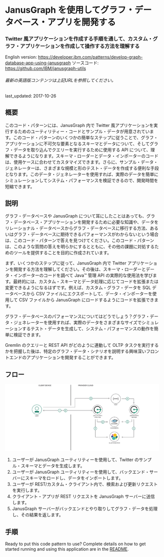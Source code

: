 # JanusGraph を使用してグラフ・データベース・アプリを開発する

### Twitter 風アプリケーションを作成する手順を通して、カスタム・グラフ・アプリケーションを作成して操作する方法を理解する

English version: https://developer.ibm.com/patterns/develop-graph-database-app-using-janusgraph
  ソースコード: https://github.com/IBM/janusgraph-utils

###### 最新の英語版コンテンツは上記URLを参照してください。
last_updated: 2017-10-26

 
## 概要

このコード・パターンには、JanusGraph 内で Twitter 風アプリケーションを実行するためのユーティリティー・コードとサンプル・データが用意されています。このコード・パターンのいくつかの簡単なステップに従うことで、グラフ・アプリケーションに不可欠な要素となるスキーマとデータについて、そしてグラフ・データを取り込んでクエリーを実行するために使用する API について、理解できるようになります。スキーマ・ローダーとデータ・インポーターのコードは、使用ケースに合わせてカスタマイズできます。さらに、サンプル・データ・ジェネレーターは、さまざまな規模と形のテスト・データを作成する便利な手段となります。このデータ・ジェネレーターを使用すれば、実際のデータを簡単にシミュレーションしてシステム・パフォーマンスを検証できるので、開発時間を短縮できます。

## 説明

グラフ・データベースや JanusGraph について耳にしたことはあっても、グラフ・データベース・アプリケーションを開発するために必要な知識や、データをリレーショナル・データベースからグラフ・データベースに移行する方法、あるいはグラフ・データベースに期待できるパフォーマンスがわからないという場合は、このコード・パターンで答えを見つけてください。このコード・パターンは、このような質問の答えを明らかにするとともに、その他の課題に対処するためのツールを提供することを目的に作成されています。

まず、いくつかのステップに従って、JanusGraph 内で Twitter アプリケーションを開発する方法を理解してください。その後は、スキーマ・ローダーとデータ・インポーターのコードを調べて Java&trade; 管理 API の実際的な使用法を学びます。最終的には、カスタム・スキーマとデータ処理に応じてコードを拡張または変更できるようになるはずです。例えば、カスタム・グラフ・データを SQL データベースから CSV ファイルにエクスポートして、データ・インポーターを使用して CSV ファイルから JanusGraph にロードするようにコードを拡張できます。

グラフ・データベースのパフォーマンスについてはどうでしょう？グラフ・データ・ジェネレーターを使用すれば、実際のデータをさまざまなサイズでシミュレーションするテスト・データを生成して、システム・パフォーマンスの動作を簡単に検証できます。

Gremlin のクエリーと REST API がどのように連動して OLTP タスクを実行するかを把握した後は、特定のグラフ・データ・シナリオを説明する興味深いフロントエンドのアプリケーションを開発することができます。

## フロー

![フロー](./images/graph-database-janusgraph.png)

1. ユーザーが JanusGraph ユーティリティーを使用して、Twitter のサンプル・スキーマとデータを生成します。
1. ユーザーが JanusGraph ユーティリティーを使用して、バックエンド・サーバーにスキーマをロードし、データをインポートします。
1. ユーザーが REST/カスタム・クライアント内で、検索および更新リクエストを実行します。
1. クライアント・アプリが REST リクエストを JanusGraph サーバーに送信します。
1. JanusGraph サーバーがバックエンドとやり取りしてグラフ・データを処理し、その結果を返します。

## 手順

Ready to put this code pattern to use? Complete details on how to get started running and using this application are in the [README](https://github.com/IBM/janusgraph-utils/blob/master/README.md).
